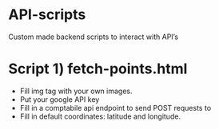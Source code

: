 # API-scripts
Custom made backend scripts to interact with API’s

# Script 1) fetch-points.html
- Fill img tag with your own images.
- Put your google API key
- Fill in a comptabile api endpoint to send POST requests to
- Fill in default coordinates: latitude and longitude.
